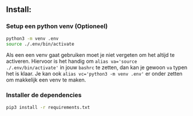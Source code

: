 ## Install:

### Setup een python venv (Optioneel)

```sh
python3 -m venv .env
source ./.env/bin/activate
```
Als een een venv gaat gebruiken moet je niet vergeten om het altijd te activeren.
Hiervoor is het handig om `alias va='source ./.env/bin/activate'` in jouw `bashrc` te zetten, 
dan kan je gewoon `va` typen het is klaar.
Je kan ook `alias vc='python3 -m venv .env'` er onder zetten om makkelijk een venv te maken.

### Installer de dependencies

```sh
pip3 install -r requirements.txt
```